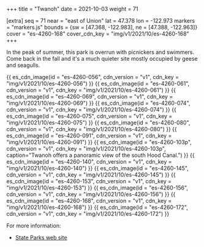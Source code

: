 +++
title = "Twanoh"
date = 2021-10-03
weight = 71

[extra]
seq = 71
near = "east of Union"
lat = 47.378
lon = -122.973
markers = "markers.js"
bounds = {sw = [47.368, -122.983], ne = [47.388, -122.963]}
cover = "es-4260-168"
cover_cdn_key = "img/v1/2021/10/es-4260-168"
+++

In the peak of summer, this park is overrun with picnickers and swimmers. Come back in the fall and it's a much quieter site mostly occupied by geese and seagulls.

<!-- more -->

{{ es_cdn_image(id = "es-4260-056", cdn_version = "v1", cdn_key = "img/v1/2021/10/es-4260-056") }}
{{ es_cdn_image(id = "es-4260-061", cdn_version = "v1", cdn_key = "img/v1/2021/10/es-4260-061") }}
{{ es_cdn_image(id = "es-4260-069", cdn_version = "v1", cdn_key = "img/v1/2021/10/es-4260-069") }}
{{ es_cdn_image(id = "es-4260-074", cdn_version = "v1", cdn_key = "img/v1/2021/10/es-4260-074") }}
{{ es_cdn_image(id = "es-4260-075", cdn_version = "v1", cdn_key = "img/v1/2021/10/es-4260-075") }}
{{ es_cdn_image(id = "es-4260-080", cdn_version = "v1", cdn_key = "img/v1/2021/10/es-4260-080") }}
{{ es_cdn_image(id = "es-4260-091", cdn_version = "v1", cdn_key = "img/v1/2021/10/es-4260-091") }}
{{ es_cdn_image(id = "es-4260-103p", cdn_version = "v1", cdn_key = "img/v1/2021/10/es-4260-103p", caption="Twanoh offers a panoramic view of the south Hood Canal.") }}
{{ es_cdn_image(id = "es-4260-140", cdn_version = "v1", cdn_key = "img/v1/2021/10/es-4260-140") }}
{{ es_cdn_image(id = "es-4260-145", cdn_version = "v1", cdn_key = "img/v1/2021/10/es-4260-145") }}
{{ es_cdn_image(id = "es-4260-153", cdn_version = "v1", cdn_key = "img/v1/2021/10/es-4260-153") }}
{{ es_cdn_image(id = "es-4260-156", cdn_version = "v1", cdn_key = "img/v1/2021/10/es-4260-156") }}
{{ es_cdn_image(id = "es-4260-168", cdn_version = "v1", cdn_key = "img/v1/2021/10/es-4260-168") }}
{{ es_cdn_image(id = "es-4260-172", cdn_version = "v1", cdn_key = "img/v1/2021/10/es-4260-172") }}

For more information:

* [State Parks web site](https://www.parks.wa.gov/294/Twanoh)
